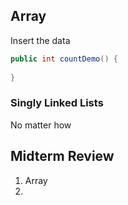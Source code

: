 ## Array
Insert the data

```java
public int countDemo() {
  
}
```

### Singly Linked Lists

No matter how

## Midterm Review
1. Array
2. 